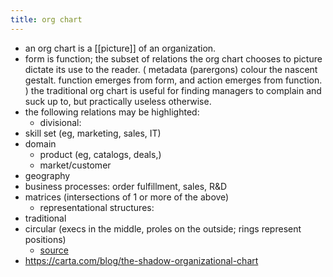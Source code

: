 ```yaml
---
title: org chart
---
```


- an org chart is a [[picture]] of an organization.
- form is function; the subset of relations the org chart 
chooses to picture dictate its use to the reader. (
metadata (parergons) colour the nascent gestalt. 
function emerges from form, and action emerges from function.
) the traditional org chart is useful for 
finding managers to complain and suck up to, 
but practically useless otherwise.
- the following relations may be highlighted:
  - divisional:
- skill set (eg, marketing, sales, IT)
- domain
  - product (eg, catalogs, deals,)
  - market/customer
- geography
- business processes: order fulfillment, sales, R&D
- matrices (intersections of 1 or more of the above)
  - representational structures:
- traditional
- circular (execs in the middle, proles on the outside; rings represent positions)
  - [source](https://www.atlassian.com/blog/teamwork/9-common-org-charts-demystified)
- https://carta.com/blog/the-shadow-organizational-chart
